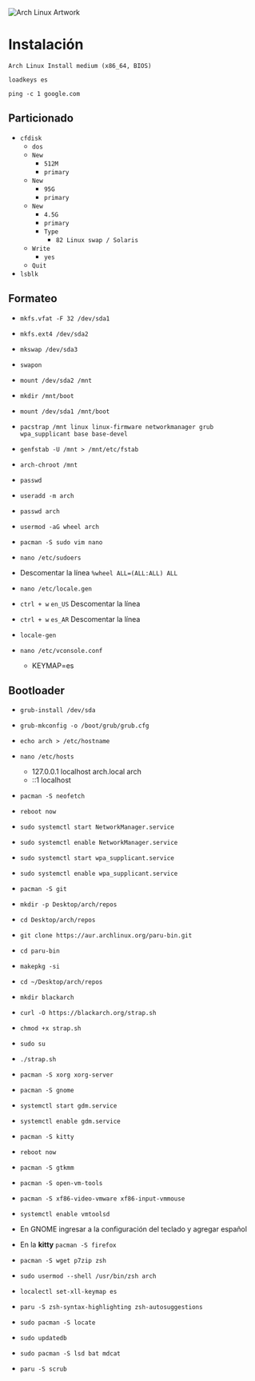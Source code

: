 ![Arch Linux Artwork](https://archlinux.org/static/logos/archlinux-logo-light-90dpi.d36c53534a2b.png)

# Instalación

`Arch Linux Install medium (x86_64, BIOS)`

`loadkeys es`

`ping -c 1 google.com`

## Particionado

- `cfdisk`
  - `dos`
  - `New`
    - `512M`
    - `primary`
  - `New`
    - `95G`
    - `primary`
  - `New`
    - `4.5G`
    - `primary`
    - `Type`
      - `82 Linux swap / Solaris`
  - `Write`
    - `yes`
  - `Quit`
- `lsblk`

## Formateo

- `mkfs.vfat -F 32 /dev/sda1`
- `mkfs.ext4 /dev/sda2`
- `mkswap /dev/sda3`
- `swapon`

- `mount /dev/sda2 /mnt`
- `mkdir /mnt/boot`
- `mount /dev/sda1 /mnt/boot`

- `pacstrap /mnt linux linux-firmware networkmanager grub wpa_supplicant base base-devel`
- `genfstab -U /mnt > /mnt/etc/fstab`
- `arch-chroot /mnt`
- `passwd`
- `useradd -m arch`
- `passwd arch`
- `usermod -aG wheel arch`
- `pacman -S sudo vim nano`
- `nano /etc/sudoers`
- Descomentar la línea `%wheel ALL=(ALL:ALL) ALL`
- `nano /etc/locale.gen`
- `ctrl + w` `en_US` Descomentar la línea
- `ctrl + w` `es_AR` Descomentar la línea
- `locale-gen`
- `nano /etc/vconsole.conf`
  - KEYMAP=es
 
## Bootloader

- `grub-install /dev/sda`
- `grub-mkconfig -o /boot/grub/grub.cfg`

- `echo arch > /etc/hostname`
- `nano /etc/hosts`
  - 127.0.0.1 localhost arch.local arch
  - ::1 localhost
- `pacman -S neofetch`
- `reboot now`
- `sudo systemctl start NetworkManager.service`
- `sudo systemctl enable NetworkManager.service`
- `sudo systemctl start wpa_supplicant.service`
- `sudo systemctl enable wpa_supplicant.service`
- `pacman -S git`
- `mkdir -p Desktop/arch/repos`
- `cd Desktop/arch/repos`
- `git clone https://aur.archlinux.org/paru-bin.git`
- `cd paru-bin`
- `makepkg -si`
- `cd ~/Desktop/arch/repos`
- `mkdir blackarch`
- `curl -O https://blackarch.org/strap.sh`
- `chmod +x strap.sh`
- `sudo su`
- `./strap.sh`
- `pacman -S xorg xorg-server`
- `pacman -S gnome`
- `systemctl start gdm.service`
- `systemctl enable gdm.service`
- `pacman -S kitty`
- `reboot now`
- `pacman -S gtkmm`
- `pacman -S open-vm-tools`
- `pacman -S xf86-video-vmware xf86-input-vmmouse`
- `systemctl enable vmtoolsd`
- En GNOME ingresar a la configuración del teclado y agregar español
- En la **kitty** `pacman -S firefox`
- `pacman -S wget p7zip zsh`
- `sudo usermod --shell /usr/bin/zsh arch`
- `localectl set-xll-keymap es`
- `paru -S zsh-syntax-highlighting zsh-autosuggestions`
- `sudo pacman -S locate`
- `sudo updatedb`
- `sudo pacman -S lsd bat mdcat`
- `paru -S scrub`
